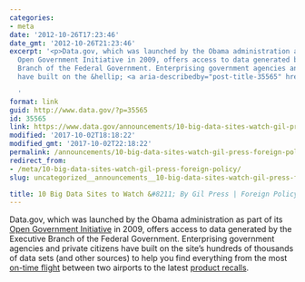 ```yaml
---
categories:
- meta
date: '2012-10-26T17:23:46'
date_gmt: '2012-10-26T21:23:46'
excerpt: '<p>Data.gov, which was launched by the Obama administration as part of its
  Open Government Initiative in 2009, offers access to data generated by the Executive
  Branch of the Federal Government. Enterprising government agencies and private citizens
  have built on the &hellip; <a aria-describedby="post-title-35565" href="https://www.data.gov/announcements/10-big-data-sites-watch-gil-press-foreign-policy">Continued</a></p>

  '
format: link
guid: http://www.data.gov/?p=35565
id: 35565
link: https://www.data.gov/announcements/10-big-data-sites-watch-gil-press-foreign-policy
modified: '2017-10-02T18:18:22'
modified_gmt: '2017-10-02T22:18:22'
permalink: /announcements/10-big-data-sites-watch-gil-press-foreign-policy/
redirect_from:
- /meta/10-big-data-sites-watch-gil-press-foreign-policy/
slug: uncategorized__announcements__10-big-data-sites-watch-gil-press-foreign-policy

title: 10 Big Data Sites to Watch &#8211; By Gil Press | Foreign Policy
---
```

Data.gov, which was launched by the Obama administration as part of its [Open Government Initiative](https://obamawhitehouse.archives.gov/blog/2009/12/16/changing-way-washington-works) in 2009, offers access to data generated by the Executive Branch of the Federal Government. Enterprising government agencies and private citizens have built on the site’s hundreds of thousands of data sets (and other sources) to help you find everything from the most [on-time flight](http://flyontime.us/) between two airports to the latest [product recalls](http://recalls.gov/).



